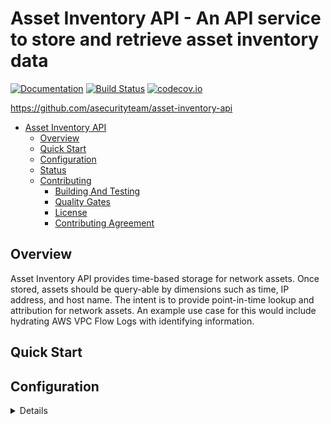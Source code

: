 <a id="markdown-Asset Inventory API" name="Asset-Inventory-API"></a>
# Asset Inventory API - An API service to store and retrieve asset inventory data
[![Documentation](https://godoc.org/github.com/asecurityteam/asset-inventory-api?status.svg)](http://godoc.org/github.com/asecurityteam/asset-inventory-api)
[![Build Status](https://travis-ci.com/asecurityteam/asset-inventory-api.png?branch=master)](https://travis-ci.com/asecurityteam/asset-inventory-api)
[![codecov.io](https://codecov.io/github/asecurityteam/asset-inventory-api/coverage.svg?branch=master)](https://codecov.io/github/asecurityteam/asset-inventory-api?branch=master)

<https://github.com/asecurityteam/asset-inventory-api>

<!-- TOC -->

- [Asset Inventory API](#Asset-Inventory-API)
    - [Overview](#overview)
    - [Quick Start](#quick-start)
    - [Configuration](#configuration)
    - [Status](#status)
    - [Contributing](#contributing)
        - [Building And Testing](#building-and-testing)
        - [Quality Gates](#quality-gates)
        - [License](#license)
        - [Contributing Agreement](#contributing-agreement)

<!-- /TOC -->

<a id="markdown-overview" name="overview"></a>
## Overview

Asset Inventory API provides time-based storage for network assets. Once stored, assets
should be query-able by dimensions such as time, IP address, and host name. The intent is
to provide point-in-time lookup and attribution for network assets. An example use case
for this would include hydrating AWS VPC Flow Logs with identifying information.

<a id="markdown-quick-start" name="quick-start"></a>
## Quick Start

<Hello world style example.>

<a id="markdown-configuration" name="configuration"></a>
## Configuration

<Details of how to actually work with the project>

<a id="markdown-status" name="status"></a>
## Status

This project is in incubation which means we are not yet operating this tool in production
and the interfaces are subject to change.

<a id="markdown-contributing" name="contributing"></a>
## Contributing

<a id="markdown-building-and-testing" name="building-and-testing"></a>
### Building And Testing

We publish a docker image called [SDCLI](https://github.com/asecurityteam/sdcli) that
bundles all of our build dependencies. It is used by the included Makefile to help make
building and testing a bit easier. The following actions are available through the Makefile:

-   make dep

    Install the project dependencies into a vendor directory

-   make lint

    Run our static analysis suite

-   make test

    Run unit tests and generate a coverage artifact

-   make update-test-data
    
    Generate data.sql and schema.sql under `tests/test-data` with most recent schema and data
    from postgres image running locally. Use this option when there is schema changes. 

-   make integration

    Run integration tests and generate a coverage artifact

-   make coverage

    Report the combined coverage for unit and integration tests

-   make build

    Generate a local build of the project (if applicable)

-   make run

    Run a local instance of the project (if applicable)

-   make doc

    Generate the project code documentation and make it viewable
    locally.

<a id="markdown-quality-gates" name="quality-gates"></a>
### Quality Gates

Our build process will run the following checks before going green:

-   make lint
-   make test
-   make integration
-   make coverage (combined result must be 85% or above for the project)

Running these locally, will give early indicators of pass/fail.

<a id="markdown-license" name="license"></a>
### License

This project is licensed under Apache 2.0. See LICENSE.txt for details.

<a id="markdown-contributing-agreement" name="contributing-agreement"></a>
### Contributing Agreement

Atlassian requires signing a contributor's agreement before we can accept a
patch. If you are an individual you can fill out the
[individual CLA](https://na2.docusign.net/Member/PowerFormSigning.aspx?PowerFormId=3f94fbdc-2fbe-46ac-b14c-5d152700ae5d).
If you are contributing on behalf of your company then please fill out the
[corporate CLA](https://na2.docusign.net/Member/PowerFormSigning.aspx?PowerFormId=e1c17c66-ca4d-4aab-a953-2c231af4a20b).
